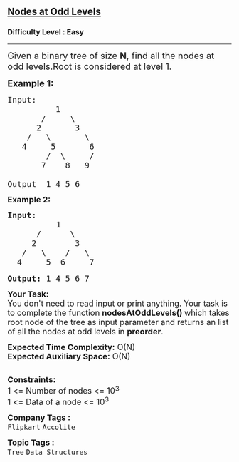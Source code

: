 <h2><a href="https://practice.geeksforgeeks.org/problems/nodes-at-odd-levels/1?page=1&difficulty[]=0&status[]=unsolved&sortBy=submissions">Nodes at Odd Levels</a></h2><h3>Difficulty Level : Easy</h3><hr><div class="problems_problem_content__Xm_eO"><p><span style="font-size:20px">Given a binary tree of size <strong>N</strong>, find all the nodes at odd levels.Root is considered at level 1.</span></p>

<p><strong><span style="font-size:20px">Example 1:</span></strong></p>

<pre><span style="font-size:18px">Input: 
          1
       /     \
      2       3
    /   \       \
   4     5       6
        /  \     /
       7    8   9

Output  1 4 5 6</span></pre>

<p><strong><span style="font-size:18px">Example 2:</span></strong></p>

<pre><strong><span style="font-size:18px">Input: </span></strong>
             <span style="font-size:18px">1
&nbsp;     /      \
&nbsp;    2        3
&nbsp;  /   \    /   \
&nbsp; 4     5  6     7</span>
&nbsp;        
<strong><span style="font-size:18px">Output: </span></strong><span style="font-size:18px">1 4 5 6 7</span></pre>

<p><span style="font-size:18px"><strong>Your Task:</strong><br>
You don't need to read input or print anything. Your task is to complete the function&nbsp;<strong>nodesAtOddLevels()&nbsp;</strong>which takes root node of the tree as input parameter and returns an list of all the nodes at odd levels in <strong>preorder</strong>.</span></p>

<p><span style="font-size:18px"><strong>Expected Time Complexity:</strong>&nbsp;O(N)<br>
<strong>Expected Auxiliary Space:</strong>&nbsp;O(N)</span></p>

<p><br>
<span style="font-size:18px"><strong>Constraints:</strong><br>
1 &lt;= Number of nodes &lt;= 10</span><sup><span style="font-size:15px">3</span></sup><br>
<span style="font-size:18px">1 &lt;= Data of a node &lt;= 10<sup>3</sup></span></p>
</div><p><span style=font-size:18px><strong>Company Tags : </strong><br><code>Flipkart</code>&nbsp;<code>Accolite</code>&nbsp;<br><p><span style=font-size:18px><strong>Topic Tags : </strong><br><code>Tree</code>&nbsp;<code>Data Structures</code>&nbsp;